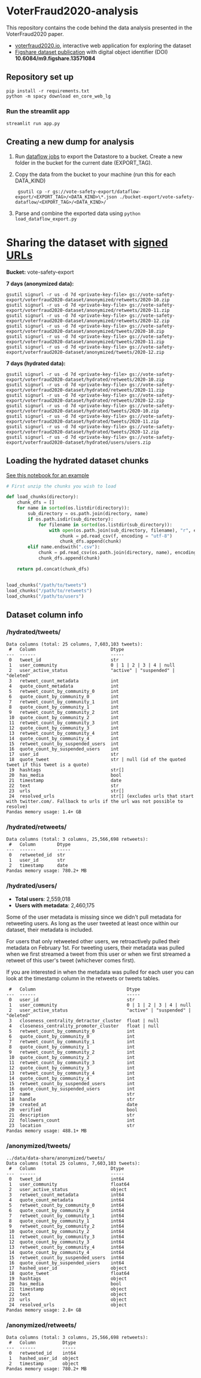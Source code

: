 # VoterFraud2020-analysis
This repository contains the code behind the data analysis presented in the VoterFraud2020 paper.

- [voterfraud2020.io](http://voterfraud2020.io), interactive web application for exploring the dataset
- [Figshare dataset publication](https://doi.org/10.6084/m9.figshare.13571084) with digital object identifier (DOI) **10.6084/m9.figshare.13571084**


## Repository set up
```
pip install -r requirements.txt
python -m spacy download en_core_web_lg
```

### Run the streamlit app
```
streamlit run app.py
```

## Creating a new dump for analysis

1. Run [dataflow jobs](https://console.cloud.google.com/dataflow/jobs?project=vote-safety&authuser=2) to export the Datastore to a bucket. Create a new folder in the bucket for the current date (EXPORT_TAG).
2. Copy the data from the bucket to your machine (run this for each DATA_KIND) 
   ```
    gsutil cp -r gs://vote-safety-export/dataflow-export/<EXPORT_TAG>/<DATA_KIND>\*.json ./bucket-export/vote-safety-dataflow/<EXPORT_TAG>/<DATA_KIND>/
    ```

3. Parse and combine the exported data using `python load_dataflow_export.py`


# Sharing the dataset with [signed URLs](https://cloud.google.com/storage/docs/gsutil/commands/signurl)

**Bucket:** vote-safety-export

**7 days (anonymized data):**
```
gsutil signurl -r us -d 7d <private-key-file> gs://vote-safety-export/voterfraud2020-dataset/anonymized/retweets/2020-10.zip
gsutil signurl -r us -d 7d <private-key-file> gs://vote-safety-export/voterfraud2020-dataset/anonymized/retweets/2020-11.zip
gsutil signurl -r us -d 7d <private-key-file> gs://vote-safety-export/voterfraud2020-dataset/anonymized/retweets/2020-12.zip
gsutil signurl -r us -d 7d <private-key-file> gs://vote-safety-export/voterfraud2020-dataset/anonymized/tweets/2020-10.zip
gsutil signurl -r us -d 7d <private-key-file> gs://vote-safety-export/voterfraud2020-dataset/anonymized/tweets/2020-11.zip
gsutil signurl -r us -d 7d <private-key-file> gs://vote-safety-export/voterfraud2020-dataset/anonymized/tweets/2020-12.zip
```

**7 days (hydrated data):**
```
gsutil signurl -r us -d 7d <private-key-file> gs://vote-safety-export/voterfraud2020-dataset/hydrated/retweets/2020-10.zip
gsutil signurl -r us -d 7d <private-key-file> gs://vote-safety-export/voterfraud2020-dataset/hydrated/retweets/2020-11.zip
gsutil signurl -r us -d 7d <private-key-file> gs://vote-safety-export/voterfraud2020-dataset/hydrated/retweets/2020-12.zip
gsutil signurl -r us -d 7d <private-key-file> gs://vote-safety-export/voterfraud2020-dataset/hydrated/tweets/2020-10.zip
gsutil signurl -r us -d 7d <private-key-file> gs://vote-safety-export/voterfraud2020-dataset/hydrated/tweets/2020-11.zip
gsutil signurl -r us -d 7d <private-key-file> gs://vote-safety-export/voterfraud2020-dataset/hydrated/tweets/2020-12.zip
gsutil signurl -r us -d 7d <private-key-file> gs://vote-safety-export/voterfraud2020-dataset/hydrated/users/users.zip
```


## Loading the hydrated dataset chunks
[See this notebook for an example](https://github.com/sTechLab/VoterFraud2020/blob/main/example_statistics.ipynb)
```python
# First unzip the chunks you wish to load

def load_chunks(directory):
    chunk_dfs = []
    for name in sorted(os.listdir(directory)):
        sub_directory = os.path.join(directory, name)
        if os.path.isdir(sub_directory):
            for filename in sorted(os.listdir(sub_directory)):
                with open(os.path.join(sub_directory, filename), "r", encoding="utf-8") as f:
                    chunk = pd.read_csv(f, encoding = "utf-8")
                    chunk_dfs.append(chunk)
        elif name.endswith(".csv"):
            chunk = pd.read_csv(os.path.join(directory, name), encoding = "utf-8")
            chunk_dfs.append(chunk)

    return pd.concat(chunk_dfs)


load_chunks("/path/to/tweets")
load_chunks("/path/to/retweets")
load_chunks("/path/to/users")
```

## Dataset column info
### /hydrated/tweets/
```
Data columns (total: 25 columns, 7,603,103 tweets):
 #   Column                            Dtype  
---  ------                            -----  
 0   tweet_id                          str 
 1   user_community                    0 | 1 | 2 | 3 | 4 | null
 2   user_active_status                "active" | "suspended" | "deleted"
 3   retweet_count_metadata            int  
 4   quote_count_metadata              int  
 5   retweet_count_by_community_0      int  
 6   quote_count_by_community_0        int  
 7   retweet_count_by_community_1      int  
 8   quote_count_by_community_1        int  
 9   retweet_count_by_community_2      int  
 10  quote_count_by_community_2        int  
 11  retweet_count_by_community_3      int  
 12  quote_count_by_community_3        int  
 13  retweet_count_by_community_4      int  
 14  quote_count_by_community_4        int  
 15  retweet_count_by_suspended_users  int  
 16  quote_count_by_suspended_users    int  
 17  user_id                           str  
 18  quote_tweet                       str | null (id of the quoted tweet if this tweet is a quote)
 19  hashtags                          str[] 
 20  has_media                         bool   
 21  timestamp                         date 
 22  text                              str 
 23  urls                              str[] 
 24  resolved_urls                     str[] (excludes urls that start with twitter.com/. Fallback to urls if the url was not possible to resolve) 
Pandas memory usage: 1.4+ GB
```
### /hydrated/retweets/
```
Data columns (total: 3 columns, 25,566,698 retweets):
 #   Column        Dtype 
---  ------        ----- 
 0   retweeted_id  str 
 1   user_id       str
 2   timestamp     date
Pandas memory usage: 780.2+ MB
```
### /hydrated/users/

- **Total users**: 2,559,018
- **Users with metadata**: 2,460,175

Some of the user metadata is missing since we didn't pull metadata for retweeting users.
As long as the user tweeted at least once within our dataset, their metadata is included.

For users that only retweeted other users, we retroactively pulled their metadata on February 1st.
For tweeting users, their metadata was pulled when we first streamed a tweet from this user or when we first streamed a retweet of this user's tweet (whichever comes first).

If you are interested in when the metadata was pulled for each user you can look at the timestamp column in the retweets or tweets tables.

```
 #   Column                                  Dtype  
---  ------                                  -----  
 0   user_id                                 str  
 1   user_community                          0 | 1 | 2 | 3 | 4 | null
 2   user_active_status                      "active" | "suspended" | "deleted" 
 3   closeness_centrality_detractor_cluster  float | null
 4   closeness_centrality_promoter_cluster   float | null
 5   retweet_count_by_community_0            int  
 6   quote_count_by_community_0              int  
 7   retweet_count_by_community_1            int  
 8   quote_count_by_community_1              int  
 9   retweet_count_by_community_2            int  
 10  quote_count_by_community_2              int  
 11  retweet_count_by_community_3            int  
 12  quote_count_by_community_3              int  
 13  retweet_count_by_community_4            int  
 14  quote_count_by_community_4              int  
 15  retweet_count_by_suspended_users        int  
 16  quote_count_by_suspended_users          int  
 17  name                                    str 
 18  handle                                  str 
 19  created_at                              date 
 20  verified                                bool 
 21  description                             str 
 22  followers_count                         int
 23  location                                str
Pandas memory usage: 488.1+ MB
```
### /anonymized/tweets/
```
../data/data-share/anonymized/tweets/
Data columns (total 25 columns, 7,603,103 tweets):
 #   Column                            Dtype  
---  ------                            -----  
 0   tweet_id                          int64  
 1   user_community                    float64
 2   user_active_status                object 
 3   retweet_count_metadata            int64  
 4   quote_count_metadata              int64  
 5   retweet_count_by_community_0      int64  
 6   quote_count_by_community_0        int64  
 7   retweet_count_by_community_1      int64  
 8   quote_count_by_community_1        int64  
 9   retweet_count_by_community_2      int64  
 10  quote_count_by_community_2        int64  
 11  retweet_count_by_community_3      int64  
 12  quote_count_by_community_3        int64  
 13  retweet_count_by_community_4      int64  
 14  quote_count_by_community_4        int64  
 15  retweet_count_by_suspended_users  int64  
 16  quote_count_by_suspended_users    int64  
 17  hashed_user_id                    object 
 18  quote_tweet                       float64
 19  hashtags                          object 
 20  has_media                         bool   
 21  timestamp                         object 
 22  text                              object 
 23  urls                              object 
 24  resolved_urls                     object 
Pandas memory usage: 2.8+ GB
```
### /anonymized/retweets/
```
Data columns (total: 3 columns, 25,566,698 retweets):
 #   Column          Dtype 
---  ------          ----- 
 0   retweeted_id    int64 
 1   hashed_user_id  object
 2   timestamp       object
Pandas memory usage: 780.2+ MB
```
